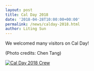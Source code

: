 ```yaml
---
layout: post
title: Cal Day 2018
date: '2018-04-28T10:00:00+00:00'
permalink: /news/calday-2018.html
author: Liting Sun
---
```


We welcomed many visitors on Cal Day!

(Photo credits: Chen Tang)

<a href="{{ site.baseurl }}/assets/images/posts/2018Spring_CalDay.jpg" data-lightbox="calday" data-title="Cal Day 2018 Crew">
  <img src="{{ site.baseurl }}/assets/images/posts/2018Spring_CalDay.jpg" title="Cal Day 2018 Crew">
</a>
